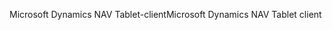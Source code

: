 <span data-ttu-id="663b5-101">Microsoft Dynamics NAV Tablet-client</span><span class="sxs-lookup"><span data-stu-id="663b5-101">Microsoft Dynamics NAV Tablet client</span></span>